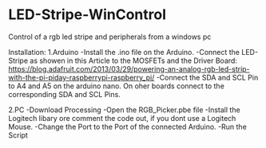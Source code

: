 # LED-Stripe-WinControl
Control of a rgb led stripe and peripherals from a windows pc


Installation: 
1.Arduino
  -Install the .ino file on the Arduino.
  -Connect the LED-Stripe as showen in this Article to the MOSFETs and the Driver Board: https://blog.adafruit.com/2013/03/29/powering-an-analog-rgb-led-strip-with-the-pi-piday-raspberrypi-raspberry_pi/
  -Connect the SDA and SCL Pin to A4 and A5 on the arduino nano. On oher boards connect to the corresponding SDA and SCL Pins.

2.PC
  -Download Processing
  -Open the RGB_Picker.pbe file
  -Install the Logitech libary ore comment the code out, if you dont use a Logitech Mouse.
  -Change the Port to the Port of the connected Arduino.
  -Run the Script
